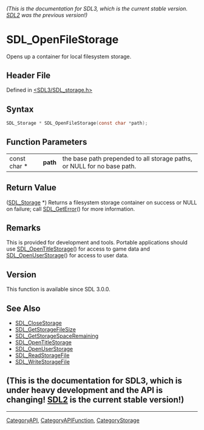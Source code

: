 ###### (This is the documentation for SDL3, which is the current stable version. [SDL2](https://wiki.libsdl.org/SDL2/) was the previous version!)
# SDL_OpenFileStorage

Opens up a container for local filesystem storage.

## Header File

Defined in [<SDL3/SDL_storage.h>](https://github.com/libsdl-org/SDL/blob/main/include/SDL3/SDL_storage.h)

## Syntax

```c
SDL_Storage * SDL_OpenFileStorage(const char *path);
```

## Function Parameters

|              |          |                                                                         |
| ------------ | -------- | ----------------------------------------------------------------------- |
| const char * | **path** | the base path prepended to all storage paths, or NULL for no base path. |

## Return Value

([SDL_Storage](SDL_Storage) *) Returns a filesystem storage container on
success or NULL on failure; call [SDL_GetError](SDL_GetError)() for more
information.

## Remarks

This is provided for development and tools. Portable applications should
use [SDL_OpenTitleStorage](SDL_OpenTitleStorage)() for access to game data
and [SDL_OpenUserStorage](SDL_OpenUserStorage)() for access to user data.

## Version

This function is available since SDL 3.0.0.

## See Also

- [SDL_CloseStorage](SDL_CloseStorage)
- [SDL_GetStorageFileSize](SDL_GetStorageFileSize)
- [SDL_GetStorageSpaceRemaining](SDL_GetStorageSpaceRemaining)
- [SDL_OpenTitleStorage](SDL_OpenTitleStorage)
- [SDL_OpenUserStorage](SDL_OpenUserStorage)
- [SDL_ReadStorageFile](SDL_ReadStorageFile)
- [SDL_WriteStorageFile](SDL_WriteStorageFile)


## (This is the documentation for SDL3, which is under heavy development and the API is changing! [SDL2](https://wiki.libsdl.org/SDL2/) is the current stable version!)



----
[CategoryAPI](CategoryAPI), [CategoryAPIFunction](CategoryAPIFunction), [CategoryStorage](CategoryStorage)

